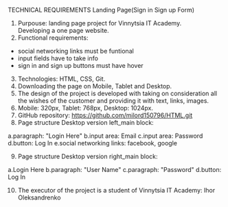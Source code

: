 
TECHNICAL REQUIREMENTS Landing Page(Sign in Sign up Form)

1. Purpouse: landing page project for Vinnytsia IT Academy.  
Developing a one page website.
2. Functional requirements:
- social networking links must be funtional
- input fields have to take info
- sign in and sign up buttons must have hover
3. Technologies: HTML, CSS, Git.
4. Downloading the page on Mobile, Tablet and Desktop.
5. The design of the project is developed with taking on consideration all the wishes
of the customer and providing it with text, links, images.
6. Mobile: 320px, Tablet: 768px, Desktop: 1024px.
7. GitHub repository: https://github.com/milord150796/HTML.git
8. Page structure Desktop version left_main block:


a.paragraph: "Login Here"
b.input area: Email
c.input area: Password
d.button: Log In
e.social networking links: facebook, google


9. Page structure Desktop version right_main block:

a.Login Here
b.paragraph: "User Name"
c.paragraph: "Password"
d.button: Log In

10. The executor of the project is a student of Vinnytsia IT Academy: Ihor Oleksandrenko





   